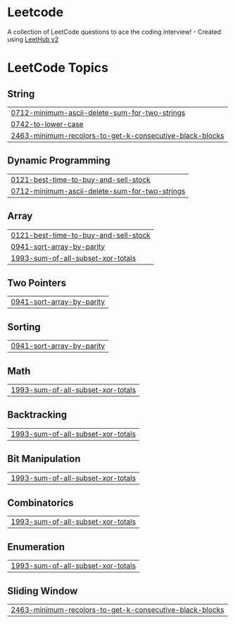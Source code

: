 # Leetcode
A collection of LeetCode questions to ace the coding interview! - Created using [LeetHub v2](https://github.com/arunbhardwaj/LeetHub-2.0)

<!---LeetCode Topics Start-->
# LeetCode Topics
## String
|  |
| ------- |
| [0712-minimum-ascii-delete-sum-for-two-strings](https://github.com/Pain-apk/Leetcode/tree/master/0712-minimum-ascii-delete-sum-for-two-strings) |
| [0742-to-lower-case](https://github.com/Pain-apk/Leetcode/tree/master/0742-to-lower-case) |
| [2463-minimum-recolors-to-get-k-consecutive-black-blocks](https://github.com/Pain-apk/Leetcode/tree/master/2463-minimum-recolors-to-get-k-consecutive-black-blocks) |
## Dynamic Programming
|  |
| ------- |
| [0121-best-time-to-buy-and-sell-stock](https://github.com/Pain-apk/Leetcode/tree/master/0121-best-time-to-buy-and-sell-stock) |
| [0712-minimum-ascii-delete-sum-for-two-strings](https://github.com/Pain-apk/Leetcode/tree/master/0712-minimum-ascii-delete-sum-for-two-strings) |
## Array
|  |
| ------- |
| [0121-best-time-to-buy-and-sell-stock](https://github.com/Pain-apk/Leetcode/tree/master/0121-best-time-to-buy-and-sell-stock) |
| [0941-sort-array-by-parity](https://github.com/Pain-apk/Leetcode/tree/master/0941-sort-array-by-parity) |
| [1993-sum-of-all-subset-xor-totals](https://github.com/Pain-apk/Leetcode/tree/master/1993-sum-of-all-subset-xor-totals) |
## Two Pointers
|  |
| ------- |
| [0941-sort-array-by-parity](https://github.com/Pain-apk/Leetcode/tree/master/0941-sort-array-by-parity) |
## Sorting
|  |
| ------- |
| [0941-sort-array-by-parity](https://github.com/Pain-apk/Leetcode/tree/master/0941-sort-array-by-parity) |
## Math
|  |
| ------- |
| [1993-sum-of-all-subset-xor-totals](https://github.com/Pain-apk/Leetcode/tree/master/1993-sum-of-all-subset-xor-totals) |
## Backtracking
|  |
| ------- |
| [1993-sum-of-all-subset-xor-totals](https://github.com/Pain-apk/Leetcode/tree/master/1993-sum-of-all-subset-xor-totals) |
## Bit Manipulation
|  |
| ------- |
| [1993-sum-of-all-subset-xor-totals](https://github.com/Pain-apk/Leetcode/tree/master/1993-sum-of-all-subset-xor-totals) |
## Combinatorics
|  |
| ------- |
| [1993-sum-of-all-subset-xor-totals](https://github.com/Pain-apk/Leetcode/tree/master/1993-sum-of-all-subset-xor-totals) |
## Enumeration
|  |
| ------- |
| [1993-sum-of-all-subset-xor-totals](https://github.com/Pain-apk/Leetcode/tree/master/1993-sum-of-all-subset-xor-totals) |
## Sliding Window
|  |
| ------- |
| [2463-minimum-recolors-to-get-k-consecutive-black-blocks](https://github.com/Pain-apk/Leetcode/tree/master/2463-minimum-recolors-to-get-k-consecutive-black-blocks) |
<!---LeetCode Topics End-->